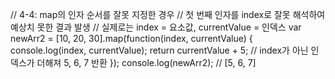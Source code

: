 // 4-4: map의 인자 순서를 잘못 지정한 경우
// 첫 번째 인자를 index로 잘못 해석하여 예상치 못한 결과 발생
// 실제로는 index = 요소값, currentValue = 인덱스
var newArr2 = [10, 20, 30].map(function(index, currentValue) {
  console.log(index, currentValue);
  return currentValue + 5; // index가 아닌 인덱스가 더해져 5, 6, 7 반환
});
console.log(newArr2); // [5, 6, 7]